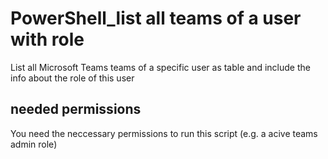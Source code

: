 # PowerShell_list all teams of a user with role
List all Microsoft Teams teams of a specific user as table and include the info about the role of this user

## needed permissions
You need the neccessary permissions to run this script (e.g. a acive teams admin role)
